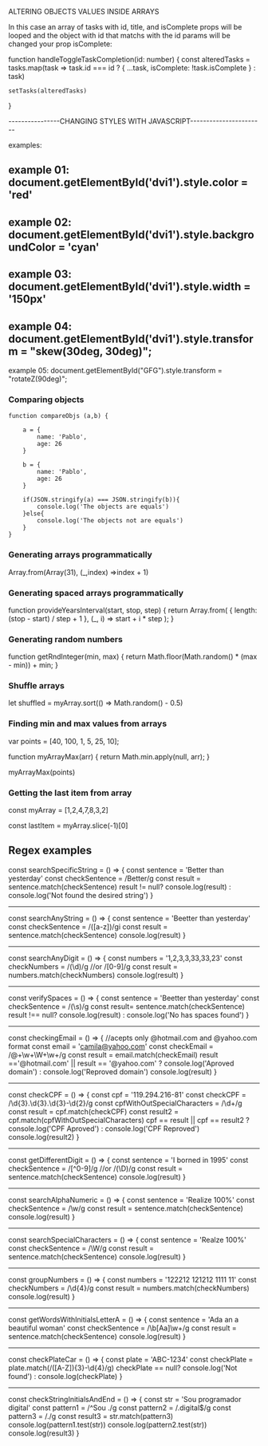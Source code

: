  ALTERING OBJECTS VALUES INSIDE ARRAYS
 
 In this case an array of tasks with id, title, and isComplete props
 will be looped and the object with id that matchs with the id params 
 will be changed your prop isComplete:
  
  function handleToggleTaskCompletion(id: number) {
    const alteredTasks = tasks.map(task => task.id === id ? {
      ...task,
      isComplete: !task.isComplete
    } : task)

    setTasks(alteredTasks)
  }

  ----------------CHANGING STYLES WITH JAVASCRIPT-----------------------

examples:

example 01:
document.getElementById('dvi1').style.color = 'red'
----------------------------------------------------------------------
example 02:
document.getElementById('dvi1').style.backgroundColor = 'cyan'
----------------------------------------------------------------------
example 03:
document.getElementById('dvi1').style.width = '150px'
----------------------------------------------------------------------
example 04: 
document.getElementById('dvi1').style.transform = "skew(30deg, 30deg)";
----------------------------------------------------------------------
example 05: 
document.getElementById("GFG").style.transform = "rotateZ(90deg)";

### Comparing objects

    function compareObjs (a,b) {

        a = {
            name: 'Pablo',
            age: 26
        }

        b = {
            name: 'Pablo',
            age: 26
        }

        if(JSON.stringify(a) === JSON.stringify(b)){
            console.log('The objects are equals')
        }else{
            console.log('The objects not are equals')
        }
    }

### Generating arrays programmatically

Array.from(Array(31), (_,index) =>index + 1)

### Generating spaced arrays programmatically

function provideYearsInterval(start, stop, step) {
  return Array.from(
    { length: (stop - start) / step + 1 },
    (_, i) => start + i * step
  );
}

### Generating random numbers

function getRndInteger(min, max) {
  return Math.floor(Math.random() * (max - min)) + min;
}

### Shuffle arrays

let shuffled = myArray.sort(() => Math.random() - 0.5)


### Finding min and max values from arrays

var points = [40, 100, 1, 5, 25, 10];

function myArrayMax(arr) {
  return Math.min.apply(null, arr);
}

myArrayMax(points)


### Getting the last item from array

const myArray = [1,2,4,7,8,3,2]

const lastItem = myArray.slice(-1)[0]



## Regex examples

const searchSpecificString = () => {
	const sentence = 'Better than yesterday'
	const checkSentence = /Better/g
	const result = sentence.match(checkSentence)
	result != null? console.log(result) : 
	console.log('Not found the desired string') 
}

-----------------------------------------------------------------------

const searchAnyString = () => {
	const sentence = 'Beetter than yesterday'
	const checkSentence = /([a-z])/gi
	const result = sentence.match(checkSentence)
	console.log(result)
}

-----------------------------------------------------------------------

const searchAnyDigit = () => {
	const numbers = '1,2,3,3,33,33,23'
	const checkNumbers = /(\d)/g //or /[0-9]/g 
	const result = numbers.match(checkNumbers)
	console.log(result)
}

-----------------------------------------------------------------------

const verifySpaces = () => {
	const sentence = 'Beetter than yesterday'
	const checkSentence = /(\s)/g
	const result= sentence.match(checkSentence)
	result !== null? console.log(result) : 
console.log('No has spaces found')
}

-----------------------------------------------------------------------

const checkingEmail = () => {
	//acepts only @hotmail.com and @yahoo.com format
	const email = 'camila@yahoo.com'
	const checkEmail = /@+\w+\W+\w+/g
	const result = email.match(checkEmail)
	result =='@hotmail.com' || result == 
	'@yahoo.com' ? console.log('Aproved domain') : 
	console.log('Reproved domain')
	console.log(result)
}

-----------------------------------------------------------------------

const checkCPF = () => {
	const cpf = '119.294.216-81'
	const checkCPF = /\d{3}\.\d{3}\.\d{3}\-\d{2}/g
	const cpfWithOutSpecialCharacters = /\d+/g
	const result = cpf.match(checkCPF)
	const result2 = cpf.match(cpfWithOutSpecialCharacters)
	cpf == result || cpf == result2 ? console.log('CPF Aproved') : 
	console.log('CPF Reproved')
	console.log(result2)
}

-----------------------------------------------------------------------

const getDifferentDigit = () => {
	const sentence = 'I borned in 1995'
	const checkSentence = /[^0-9]/g //or /(\D)/g
	const result = sentence.match(checkSentence)
	console.log(result)
}

-----------------------------------------------------------------------

const searchAlphaNumeric = () => {
	const sentence = 'Realize 100%'
	const checkSentence = /\w/g
	const result = sentence.match(checkSentence)
	console.log(result)
}

-----------------------------------------------------------------------

const searchSpecialCharacters = () => {
	const sentence = 'Realze 100%'
	const checkSentence = /\W/g
	const result = sentence.match(checkSentence)
	console.log(result)
}

-----------------------------------------------------------------------

const groupNumbers = () => {
	const numbers = '122212 121212 1111 11'
	const checkNumbers = /\d{4}/g
	const result = numbers.match(checkNumbers)
	console.log(result)
}

-----------------------------------------------------------------------

const getWordsWithInitialsLetterA = () => {
	const sentence = 'Ada an a beautiful woman'
	const checkSentence = /\b[Aa]\w+/g
	const result = sentence.match(checkSentence)
	console.log(result)
}

-----------------------------------------------------------------------

const checkPlateCar = () => {
	const plate = 'ABC-1234'
	const checkPlate = plate.match(/([A-Z]){3}\-\d{4}/g)
	checkPlate == null? console.log('Not found') : 
	console.log(checkPlate)
}

-----------------------------------------------------------------------

const checkStringInitialsAndEnd = () => {
	const str = 'Sou programador digital'
	const pattern1 = /^Sou ./g
	const pattern2 = /.digital$/g
	const pattern3 = /./g
	const result3 = str.match(pattern3)
	console.log(pattern1.test(str))
	console.log(pattern2.test(str))
	console.log(result3)
}

